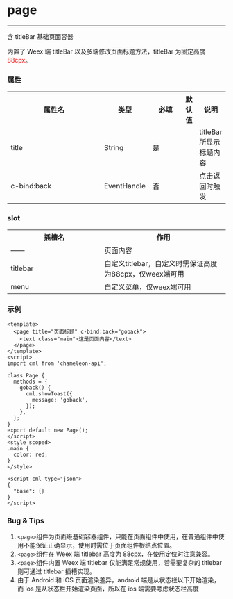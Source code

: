 # page

---

含 titleBar 基础页面容器

内置了 Weex 端 titleBar 以及多端修改页面标题方法，titleBar 为固定高度<span style="color:red">88cpx</span>。

### 属性

<table>
  <tr>
    <th width="200px">属性名</th>
    <th>类型</th>
    <th width="60px">必填</th>
    <th>默认值</th>
    <th>说明</th>
  </tr>
  <tr>
    <td>title</td>
    <td>String</td>
    <td>是</td>
    <td></td>
    <td>titleBar所显示标题内容</td>
  </tr>
  <tr>
    <td>c-bind:back</td>
    <td>EventHandle</td>
    <td>否</td>
    <td></td>
    <td>点击返回时触发</td>
  </tr>
</table>

### slot

<table>
  <tr>
    <th width="200px">插槽名</th>
    <th>作用</th>
  </tr>
  <tr>
    <td>——</td>
    <td>页面内容</td>
  </tr>
  <tr>
    <td>titlebar</td>
    <td>自定义titlebar，自定义时需保证高度为88cpx，仅weex端可用</td>
  </tr>
  <tr>
    <td>menu</td>
    <td>自定义菜单，仅weex端可用</td>
  </tr>
</table>

### 示例

```vue
<template>
  <page title="页面标题" c-bind:back="goback">
    <text class="main">这是页面内容</text>
  </page>
</template>
<script>
import cml from 'chameleon-api';

class Page {
  methods = {
    goback() {
      cml.showToast({
        message: 'goback',
      });
    },
  };
}
export default new Page();
</script>
<style scoped>
.main {
  color: red;
}
</style>

<script cml-type="json">
{
  "base": {}
}
</script>
```

### Bug & Tips

1. `<page>`组件为页面级基础容器组件，只能在页面组件中使用，在普通组件中使用不能保证正确显示，使用时需位于页面组件根结点位置。
2. `<page>`组件在 Weex 端 titlebar 高度为 88cpx，在使用定位时注意兼容。
3. `<page>`组件内置 Weex 端 titlebar 仅能满足常规使用，若需要复杂的 titlebar 则可通过 titlebar 插槽实现。
4. 由于 Android 和 iOS 页面渲染差异，android 端是从状态栏以下开始渲染，而 ios 是从状态栏开始渲染页面，所以在 ios 端需要考虑状态栏高度
